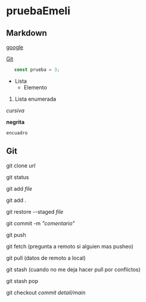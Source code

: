 # pruebaEmeli

## Markdown

 [google](https://google.com)

 [Git](#Git)

 ```js
    const prueba = 3;
 ```

- Lista
    - Elemento

1. Lista enumerada

*cursiva*

**negrita**

`encuadro`

## Git

git clone *url*

git status

git add *file* 

git add .

git restore --staged *file*

git commit -m *"comentario"*

git push

git fetch (pregunta a remoto si alguien mas pusheo)

git pull (datos de remoto a local)

git stash (cuando no me deja hacer pull por conflictos)

git stash pop

git checkout *commit detail/main*